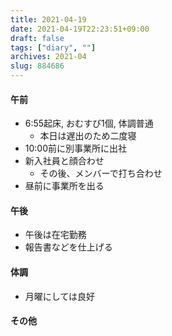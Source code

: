 ```yaml
---
title: 2021-04-19
date: 2021-04-19T22:23:51+09:00
draft: false
tags: ["diary", ""]
archives: 2021-04
slug: 884686
---
```

#### 午前
- 6:55起床, おむすび1個, 体調普通
  - 本日は遅出のため二度寝
- 10:00前に別事業所に出社
- 新入社員と顔合わせ
  - その後、メンバーで打ち合わせ
- 昼前に事業所を出る
#### 午後
- 午後は在宅勤務
- 報告書などを仕上げる
#### 体調
- 月曜にしては良好
#### その他
